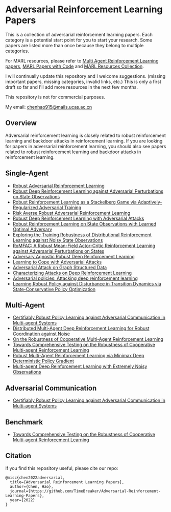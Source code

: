 # Adversarial Reinforcement Learning Papers
This is a collection of adversarial reinforcement learning papers. Each category is a potential start point for you to start your research. Some papers are listed more than once because they belong to multiple categories.

For MARL resources, please refer to [Multi Agent Reinforcement Learning papers](https://github.com/TimeBreaker/Multi-Agent-Reinforcement-Learning-papers), [MARL Papers with Code](https://github.com/TimeBreaker/MARL-papers-with-code) and [MARL Resources Collection](https://github.com/TimeBreaker/MARL-resources-collection).

I will continually update this repository and I welcome suggestions. (missing important papers, missing categories, invalid links, etc.) This is only a first draft so far and I'll add more resources in the next few months.

This repository is not for commercial purposes.

My email: chenhao915@mails.ucas.ac.cn


## Overview
Adversarial reinforcement learning is closely related to robust reinforcement learning and backdoor attacks in reinforcement learning. If you are looking for papers in adversarial reinforcement learning, you should also see papers related to robust reinforcement learning and backdoor attacks in reinforcement learning.


## Single-Agent
* [Robust Adversarial Reinforcement Learning](http://proceedings.mlr.press/v70/pinto17a/pinto17a.pdf)
* [Robust Deep Reinforcement Learning against Adversarial Perturbations on State Observations](https://proceedings.neurips.cc/paper/2020/file/f0eb6568ea114ba6e293f903c34d7488-Paper.pdf)
* [Robust Reinforcement Learning as a Stackelberg Game via Adaptively-Regularized Adversarial Training](https://arxiv.org/pdf/2202.09514)
* [Risk Averse Robust Adversarial Reinforcement Learning](https://arxiv.org/pdf/1904.00511)
* [Robust Deep Reinforcement Learning with Adversarial Attacks](https://arxiv.org/pdf/1712.03632)
* [Robust Reinforcement Learning on State Observations with Learned Optimal Adversary](https://arxiv.org/pdf/2101.08452)
* [Exploring the Training Robustness of Distributional Reinforcement Learning against Noisy State Observations](https://arxiv.org/pdf/2109.08776)
* [RoMFAC: A Robust Mean-Field Actor-Critic Reinforcement Learning against Adversarial Perturbations on States](https://arxiv.org/pdf/2205.07229)
* [Adversary Agnostic Robust Deep Reinforcement Learning](https://arxiv.org/pdf/2008.06199)
* [Learning to Cope with Adversarial Attacks](https://arxiv.org/pdf/1906.12061)
* [Adversarial Attack on Graph Structured Data](http://proceedings.mlr.press/v80/dai18b/dai18b.pdf)
* [Characterizing Attacks on Deep Reinforcement Learning](http://proceedings.mlr.press/v80/dai18b/dai18b.pdf)
* [Adversarial policies: Attacking deep reinforcement learning](https://arxiv.org/pdf/1905.10615)
* [Learning Robust Policy against Disturbance in Transition Dynamics via State-Conservative Policy Optimization](https://ojs.aaai.org/index.php/AAAI/article/view/20686/20445)
<!-- * []()
* []() -->



## Multi-Agent
* [Certifiably Robust Policy Learning against Adversarial Communication in Multi-agent Systems](https://arxiv.org/pdf/2206.10158)
* [Distributed Multi-Agent Deep Reinforcement Learning for Robust Coordination against Noise](https://arxiv.org/pdf/2205.09705)
* [On the Robustness of Cooperative Multi-Agent Reinforcement Learning](https://arxiv.org/pdf/2003.03722)
* [Towards Comprehensive Testing on the Robustness of Cooperative Multi-agent Reinforcement Learning](https://openaccess.thecvf.com/content/CVPR2022W/ArtOfRobust/papers/Guo_Towards_Comprehensive_Testing_on_the_Robustness_of_Cooperative_Multi-Agent_Reinforcement_CVPRW_2022_paper.pdf)
* [Robust Multi-Agent Reinforcement Learning via Minimax Deep Deterministic Policy Gradient](https://ojs.aaai.org/index.php/AAAI/article/view/4327/4205)
* [Multi-agent Deep Reinforcement Learning with Extremely Noisy Observations](https://arxiv.org/pdf/1812.00922)
<!-- * []()
* []()
* []()
* []() -->


## Adversarial Communication
* [Certifiably Robust Policy Learning against Adversarial Communication in Multi-agent Systems](https://arxiv.org/pdf/2206.10158)


<!-- ## Adversarial Attacks
* []()
* []()
* []() -->


## Benchmark
* [Towards Comprehensive Testing on the Robustness of Cooperative Multi-agent Reinforcement Learning](https://openaccess.thecvf.com/content/CVPR2022W/ArtOfRobust/papers/Guo_Towards_Comprehensive_Testing_on_the_Robustness_of_Cooperative_Multi-Agent_Reinforcement_CVPRW_2022_paper.pdf)



## Citation

If you find this repository useful, please cite our repo:
```
@misc{chen2022adversarial,
  title={Adversarial Reinforcement Learning Papers},
  author={Chen, Hao},
  journal={https://github.com/TimeBreaker/Adversarial-Reinforcement-Learning-Papers},
  year={2022}
}
```
